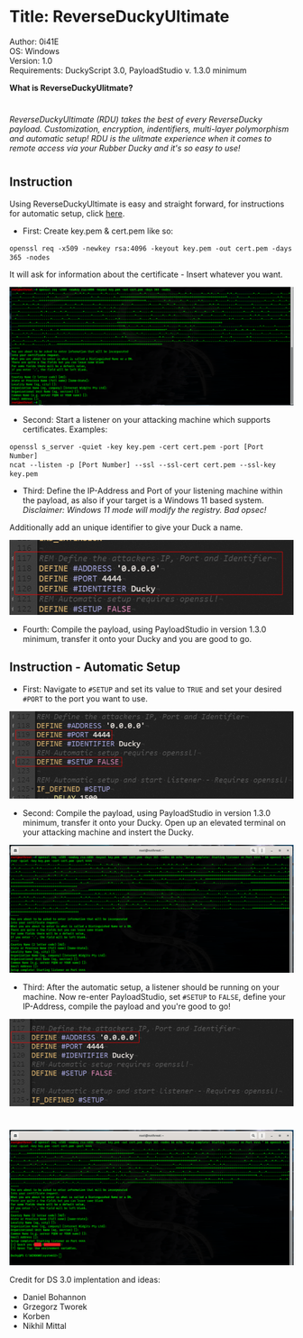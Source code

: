 # Title: ReverseDuckyUltimate

<p>Author: 0i41E<br>
OS: Windows<br>
Version: 1.0<br>
Requirements: DuckyScript 3.0, PayloadStudio v. 1.3.0 minimum</p>

**What is ReverseDuckyUlitmate?**
#
*ReverseDuckyUltimate (RDU) takes the best of every ReverseDucky payload. Customization, encryption, indentifiers, multi-layer polymorphism and automatic setup!*
*RDU is the ulitmate experience when it comes to remote access via your Rubber Ducky and it's so easy to use!*
#
## Instruction

Using ReverseDuckyUltimate is easy and straight forward, for instructions for automatic setup, click [here](https://github.com/0i41E/usbrubberducky-payloads/blob/master/payloads/library/remote_access/ReverseDuckyUltimate/README.md#instruction---automatic-setup).
- First: Create key.pem & cert.pem like so: <br>
```
openssl req -x509 -newkey rsa:4096 -keyout key.pem -out cert.pem -days 365 -nodes
```
It will ask for information about the certificate - Insert whatever you want.<br>

![alt text](https://github.com/0i41E/usbrubberducky-payloads/blob/master/payloads/library/remote_access/ReverseDuckyUltimate/media/cert.png)

- Second: Start a listener on your attacking machine which supports certificates.
	Examples: 
```
openssl s_server -quiet -key key.pem -cert cert.pem -port [Port Number]
ncat --listen -p [Port Number] --ssl --ssl-cert cert.pem --ssl-key key.pem
```
- Third: Define the IP-Address and Port of your listening machine within the payload, as also if your target is a Windows 11 based system. _Disclaimer: Windows 11 mode will modify the registry. Bad opsec!_

Additionally add an unique identifier to give your Duck a name.

![alt text](https://github.com/0i41E/usbrubberducky-payloads/blob/master/payloads/library/remote_access/ReverseDuckyUltimate/media/config.png)

- Fourth: Compile the payload, using PayloadStudio in version 1.3.0 minimum, transfer it onto your Ducky and you are good to go.

## Instruction - Automatic Setup
- First: Navigate to `#SETUP` and set its value to `TRUE` and set your desired `#PORT` to the port you want to use.

![alt text](https://github.com/0i41E/usbrubberducky-payloads/blob/master/payloads/library/remote_access/ReverseDuckyUltimate/media/setup.png)

- Second: Compile the payload, using PayloadStudio in version 1.3.0 minimum, transfer it onto your Ducky. Open up an elevated terminal on your attacking machine and instert the Ducky.

![alt text](https://github.com/0i41E/usbrubberducky-payloads/blob/master/payloads/library/remote_access/ReverseDuckyUltimate/media/execsetup.png)

- Third: After the automatic setup, a listener should be running on your machine. Now re-enter PayloadStudio, set `#SETUP` to `FALSE`, define your IP-Address, compile the payload and you're good to go!

![alt text](https://github.com/0i41E/usbrubberducky-payloads/blob/master/payloads/library/remote_access/ReverseDuckyUltimate/media/autoip.png)
#

![alt text](https://github.com/0i41E/usbrubberducky-payloads/blob/master/payloads/library/remote_access/ReverseDuckyUltimate/media/pwn.png)

Credit for DS 3.0 implentation and ideas:
- Daniel Bohannon
- Grzegorz Tworek
- Korben
- Nikhil Mittal
